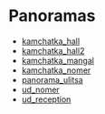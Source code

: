 # Panoramas

* [kamchatka_hall](https://cdn.rawgit.com/andreydiveev/pano/ecd6b88b/kamchatka_hall/output/(1)%20Panorama.html)
* [kamchatka_hall2](https://cdn.rawgit.com/andreydiveev/pano/ecd6b88b/kamchatka_hall2/output/IMG_1232%20Panorama.html)
* [kamchatka_mangal](https://cdn.rawgit.com/andreydiveev/pano/ecd6b88b/kamchatka_mangal/output/(111)%20Panorama.html)
* [kamchatka_nomer](https://cdn.rawgit.com/andreydiveev/pano/ecd6b88b/kamchatka_nomer/output/IMG_1190%20Panorama.html)
* [panorama_ulitsa](https://cdn.rawgit.com/andreydiveev/pano/ecd6b88b/panorama_ulitsa/output/(111)%20Panorama.html)
* [ud_nomer](https://cdn.rawgit.com/andreydiveev/pano/ecd6b88b/ud_nomer/output/(111)%20Panorama_cube.html)
* [ud_reception](https://cdn.rawgit.com/andreydiveev/pano/ecd6b88b/ud_reception/(1)%20Panorama_cube.html)
